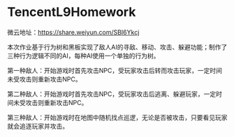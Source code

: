 # TencentL9Homework
微云地址：https://share.weiyun.com/SBI6Ykcj

本次作业基于行为树和黑板实现了敌人AI的寻敌、移动、攻击、躲避功能；制作了三种行为逻辑不同的AI，每种AI使用一个单独的行为树。

第一种敌人：开始游戏时首先攻击NPC，受玩家攻击后转而攻击玩家，一定时间未受攻击则重新攻击NPC。

第二种敌人：开始游戏时首先攻击NPC，受玩家攻击后逃离、躲避玩家，一定时间未受攻击则重新攻击NPC。

第三种敌人：开始游戏时在地图中随机找点巡逻，无论是否被攻击，只要看见玩家就会追逐玩家并攻击。
